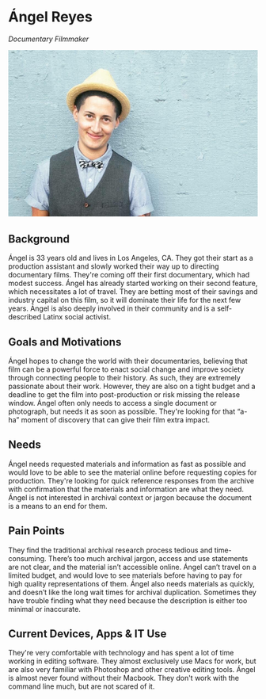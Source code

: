 # Ángel Reyes

_Documentary Filmmaker_

![persona image](img/angel-reyes.jpg)

## Background

Ángel is 33 years old and lives in Los Angeles, CA. They got their start as a production assistant and slowly worked their way up to directing documentary films. They're coming off their first documentary, which had modest success. Ángel has already started working on their second feature, which necessitates a lot of travel. They are betting most of their savings and industry capital on this film, so it will dominate their life for the next few years. Ángel is also deeply involved in their community and is a self-described Latinx social activist.

## Goals and Motivations

Ángel hopes to change the world with their documentaries, believing that film can be a powerful force to enact social change and improve society through connecting people to their history. As such, they are extremely passionate about their work. However, they are also on a tight budget and a deadline to get the film into post-production or risk missing the release window. Ángel often only needs to access a single document or photograph, but needs it as soon as possible. They're looking for that “a-ha” moment of discovery that can give their film extra impact.

## Needs

Ángel needs requested materials and information as fast as possible and would love to be able to see the material online before requesting copies for production. They're looking for quick reference responses from the archive with confirmation that the materials and information are what they need. Ángel is not interested in archival context or jargon because the document is a means to an end for them.

## Pain Points

They find the traditional archival research process tedious and time-consuming. There’s too much archival jargon, access and use statements are not clear, and the material isn’t accessible online. Ángel can’t travel on a limited budget, and would love to see materials before having to pay for high quality representations of them. Ángel also needs materials as quickly, and doesn’t like the long wait times for archival duplication. Sometimes they have trouble finding what they need because the description is either too minimal or inaccurate.

## Current Devices, Apps & IT Use

They're very comfortable with technology and has spent a lot of time working in editing software. They almost exclusively use Macs for work, but are also very familiar with Photoshop and other creative editing tools. Ángel is almost never found without their Macbook. They don't work with the command line much, but are not scared of it.
